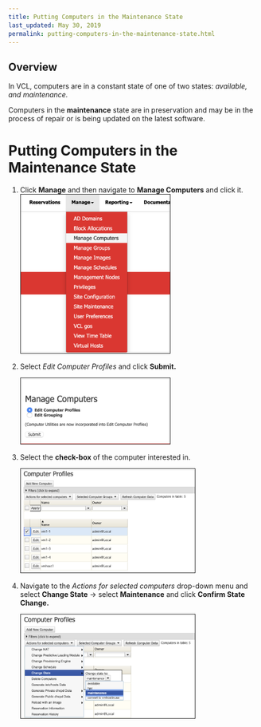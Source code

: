```yaml
---
title: Putting Computers in the Maintenance State
last_updated: May 30, 2019
permalink: putting-computers-in-the-maintenance-state.html
---
```


## Overview
In VCL, computers are in a constant state of one of two states: _available, and maintenance._

Computers in the **maintenance** state are in preservation and may be in the process of repair or is being updated on the latest software.

# Putting Computers in the Maintenance State

1. Click **Manage** and then navigate to **Manage Computers** and click it.     
   <img src="images/manage_computers.png" width="300" border="1">
   
2. Select _Edit Computer Profiles_ and click **Submit.** 
   
   <img src="images/submit_computer_edit.png" width="300" border="1">
3. Select the **check-box** of the computer interested in.

    <img src="images/check_box_computer.png" width="350" border="1">
4. Navigate to the _Actions for selected computers_ drop-down menu and select **Change State** -> select **Maintenance** and click **Confirm State Change.**

    <img src="images/maintenance-state.png" width="350" border="1">